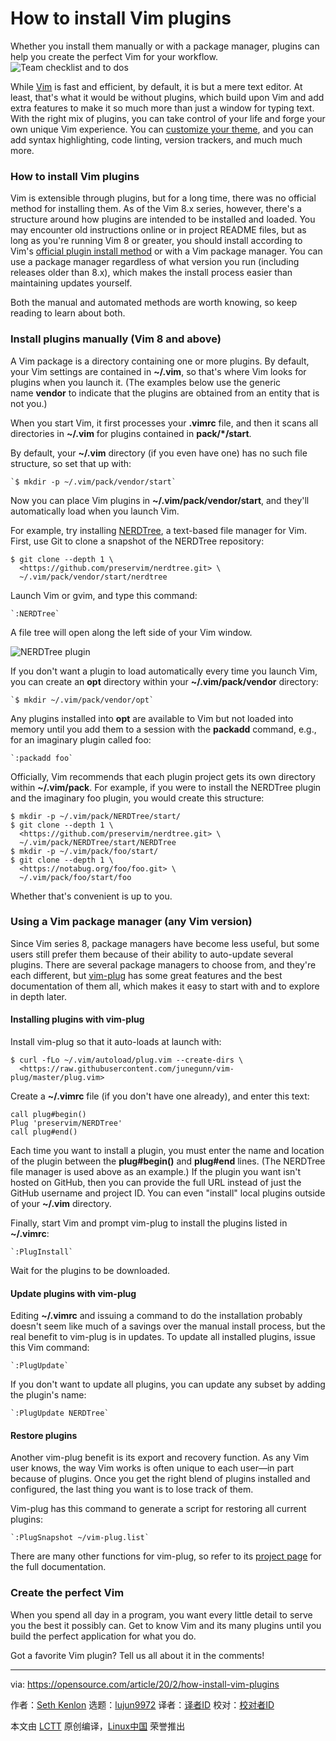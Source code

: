 [#]: collector: (lujun9972)
[#]: translator: ( )
[#]: reviewer: ( )
[#]: publisher: ( )
[#]: url: ( )
[#]: subject: (How to install Vim plugins)
[#]: via: (https://opensource.com/article/20/2/how-install-vim-plugins)
[#]: author: (Seth Kenlon https://opensource.com/users/seth)

How to install Vim plugins
======
Whether you install them manually or with a package manager, plugins can
help you create the perfect Vim for your workflow.
![Team checklist and to dos][1]

While [Vim][2] is fast and efficient, by default, it is but a mere text editor. At least, that's what it would be without plugins, which build upon Vim and add extra features to make it so much more than just a window for typing text. With the right mix of plugins, you can take control of your life and forge your own unique Vim experience. You can [customize your theme][3], and you can add syntax highlighting, code linting, version trackers, and much much more.

### How to install Vim plugins

Vim is extensible through plugins, but for a long time, there was no official method for installing them. As of the Vim 8.x series, however, there's a structure around how plugins are intended to be installed and loaded. You may encounter old instructions online or in project README files, but as long as you're running Vim 8 or greater, you should install according to Vim's [official plugin install method][4] or with a Vim package manager. You can use a package manager regardless of what version you run (including releases older than 8.x), which makes the install process easier than maintaining updates yourself.

Both the manual and automated methods are worth knowing, so keep reading to learn about both.

### Install plugins manually (Vim 8 and above)

A Vim package is a directory containing one or more plugins. By default, your Vim settings are contained in **~/.vim**, so that's where Vim looks for plugins when you launch it. (The examples below use the generic name **vendor** to indicate that the plugins are obtained from an entity that is not you.)

When you start Vim, it first processes your **.vimrc** file, and then it scans all directories in **~/.vim** for plugins contained in **pack/*/start**.

By default, your **~/.vim** directory (if you even have one) has no such file structure, so set that up with:


```
`$ mkdir -p ~/.vim/pack/vendor/start`
```

Now you can place Vim plugins in **~/.vim/pack/vendor/start**, and they'll automatically load when you launch Vim.

For example, try installing [NERDTree][5], a text-based file manager for Vim. First, use Git to clone a snapshot of the NERDTree repository:


```
$ git clone --depth 1 \
  <https://github.com/preservim/nerdtree.git> \
  ~/.vim/pack/vendor/start/nerdtree
```

Launch Vim or gvim, and type this command:


```
`:NERDTree`
```

A file tree will open along the left side of your Vim window.

![NERDTree plugin][6]

If you don't want a plugin to load automatically every time you launch Vim, you can create an **opt** directory within your **~/.vim/pack/vendor** directory:


```
`$ mkdir ~/.vim/pack/vendor/opt`
```

Any plugins installed into **opt** are available to Vim but not loaded into memory until you add them to a session with the **packadd** command, e.g., for an imaginary plugin called foo:


```
`:packadd foo`
```

Officially, Vim recommends that each plugin project gets its own directory within **~/.vim/pack**. For example, if you were to install the NERDTree plugin and the imaginary foo plugin, you would create this structure:


```
$ mkdir -p ~/.vim/pack/NERDTree/start/
$ git clone --depth 1 \
  <https://github.com/preservim/nerdtree.git> \
  ~/.vim/pack/NERDTree/start/NERDTree
$ mkdir -p ~/.vim/pack/foo/start/
$ git clone --depth 1 \
  <https://notabug.org/foo/foo.git> \
  ~/.vim/pack/foo/start/foo
```

Whether that's convenient is up to you.

### Using a Vim package manager (any Vim version)

Since Vim series 8, package managers have become less useful, but some users still prefer them because of their ability to auto-update several plugins. There are several package managers to choose from, and they're each different, but [vim-plug][7] has some great features and the best documentation of them all, which makes it easy to start with and to explore in depth later.

#### Installing plugins with vim-plug

Install vim-plug so that it auto-loads at launch with:


```
$ curl -fLo ~/.vim/autoload/plug.vim --create-dirs \
  <https://raw.githubusercontent.com/junegunn/vim-plug/master/plug.vim>
```

Create a **~/.vimrc** file (if you don't have one already), and enter this text:


```
call plug#begin()
Plug 'preservim/NERDTree'
call plug#end()
```

Each time you want to install a plugin, you must enter the name and location of the plugin between the **plug#begin()** and **plug#end** lines. (The NERDTree file manager is used above as an example.) If the plugin you want isn't hosted on GitHub, then you can provide the full URL instead of just the GitHub username and project ID. You can even "install" local plugins outside of your **~/.vim** directory.

Finally, start Vim and prompt vim-plug to install the plugins listed in **~/.vimrc**:


```
`:PlugInstall`
```

Wait for the plugins to be downloaded.

#### Update plugins with vim-plug

Editing **~/.vimrc** and issuing a command to do the installation probably doesn't seem like much of a savings over the manual install process, but the real benefit to vim-plug is in updates. To update all installed plugins, issue this Vim command:


```
`:PlugUpdate`
```

If you don't want to update all plugins, you can update any subset by adding the plugin's name:


```
`:PlugUpdate NERDTree`
```

#### Restore plugins

Another vim-plug benefit is its export and recovery function. As any Vim user knows, the way Vim works is often unique to each user—in part because of plugins. Once you get the right blend of plugins installed and configured, the last thing you want is to lose track of them.

Vim-plug has this command to generate a script for restoring all current plugins:


```
`:PlugSnapshot ~/vim-plug.list`
```

There are many other functions for vim-plug, so refer to its [project page][7] for the full documentation.

### Create the perfect Vim

When you spend all day in a program, you want every little detail to serve you the best it possibly can. Get to know Vim and its many plugins until you build the perfect application for what you do.

Got a favorite Vim plugin? Tell us all about it in the comments!

--------------------------------------------------------------------------------

via: https://opensource.com/article/20/2/how-install-vim-plugins

作者：[Seth Kenlon][a]
选题：[lujun9972][b]
译者：[译者ID](https://github.com/译者ID)
校对：[校对者ID](https://github.com/校对者ID)

本文由 [LCTT](https://github.com/LCTT/TranslateProject) 原创编译，[Linux中国](https://linux.cn/) 荣誉推出

[a]: https://opensource.com/users/seth
[b]: https://github.com/lujun9972
[1]: https://opensource.com/sites/default/files/styles/image-full-size/public/lead-images/todo_checklist_team_metrics_report.png?itok=oB5uQbzf (Team checklist and to dos)
[2]: https://www.vim.org/
[3]: https://opensource.com/article/19/12/colors-themes-vim
[4]: https://github.com/vim/vim/blob/03c3bd9fd094c1aede2e8fe3ad8fd25b9f033053/runtime/doc/repeat.txt#L515
[5]: https://github.com/preservim/nerdtree
[6]: https://opensource.com/sites/default/files/uploads/vim-nerdtree.jpg (NERDTree plugin)
[7]: https://github.com/junegunn/vim-plug
